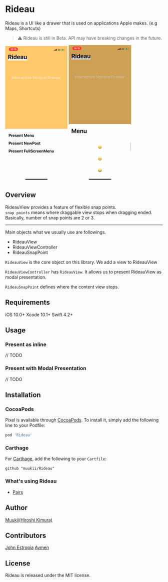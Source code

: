 # Rideau

Rideau is a UI like a drawer that is used on applications Apple makes.
(e.g Maps, Shortcuts)

> ⚠️ Rideau is still in Beta. API may have breaking changes in the future.

<img src="./sample1.gif" />
<img src="./sample2.gif" />

## Overview

RideauView provides a feature of flexible snap points.<br>
`snap points` means where draggable view stops when dragging ended.<br>
Basically, number of snap points are 2 or 3.

---

Main objects what we usually use are followings.

- RideauView
- RideauViewController
- RideauSnapPoint

`RideauView` is the core object on this library.
We add a view to RideauView

`RideauViewController` has `RideauView`.
It allows us to present RideauView as modal presentation.

`RideauSnapPoint` defines where the content view stops.

## Requirements

iOS 10.0+
Xcode 10.1+
Swift 4.2+

## Usage

### Present as inline

// TODO

### Present with Modal Presentation

// TODO

## Installation

### CocoaPods

Pixel is available through [CocoaPods](https://cocoapods.org). To install
it, simply add the following line to your Podfile:

```ruby
pod 'Rideau'
```

### Carthage

For [Carthage](https://github.com/Carthage/Carthage), add the following to your `Cartfile`:

```ogdl
github "muukii/Rideau"
```

### What's using Rideau

- [Pairs](https://itunes.apple.com/tw/app/id825433065)

## Author

[Muukii(Hiroshi Kimura)](https://github.com/muukii)

## Contributors

[John Estropia](https://twitter.com/JohnEstropia)
[Aymen](https://twitter.com/aymenworks)

## License

Rideau is released under the MIT license.
